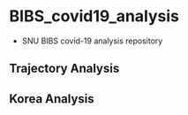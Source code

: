 # BIBS_covid19_analysis
- SNU BIBS covid-19 analysis repository


## Trajectory Analysis

## Korea Analysis
